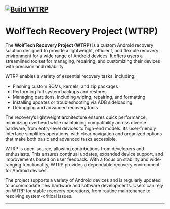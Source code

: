 [![Build WTRP](https://github.com/WolfTech-Innovations/WTRP/actions/workflows/build.yml/badge.svg)](https://github.com/WolfTech-Innovations/WTRP/actions/workflows/build.yml)
---
# WolfTech Recovery Project (WTRP)

The **WolfTech Recovery Project (WTRP)** is a custom Android recovery solution designed to provide a lightweight, efficient, and flexible recovery environment for a wide range of Android devices. It offers users a streamlined toolset for managing, repairing, and customizing their devices with precision and reliability.  

WTRP enables a variety of essential recovery tasks, including:  
- Flashing custom ROMs, kernels, and zip packages  
- Performing full system backups and restores  
- Managing partitions, including wiping, repairing, and formatting  
- Installing updates or troubleshooting via ADB sideloading  
- Debugging and advanced recovery tools  

The recovery’s lightweight architecture ensures quick performance, minimizing overhead while maintaining compatibility across diverse hardware, from entry-level devices to high-end models. Its user-friendly interface simplifies operations, with clear navigation and organized options that make both basic and advanced tasks accessible.

WTRP is open-source, allowing contributions from developers and enthusiasts. This ensures continual updates, expanded device support, and improvements based on user feedback. With a focus on stability and wide-ranging functionality, WTRP provides a dependable recovery environment for Android devices.

The project supports a variety of Android devices and is regularly updated to accommodate new hardware and software developments. Users can rely on WTRP for stable recovery operations, from routine maintenance to resolving system-critical issues.

--- 
